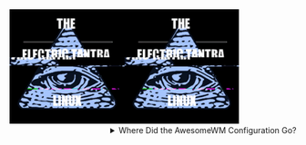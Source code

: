 
<div style="inline-block">
<img src="https://github.com/the-Electric-Tantra-Linux/.github/blob/main/logo.gif?raw=true" alt="the Logo plus fancy glitch effect all the rage at present" width="40%" /><img src="https://github.com/the-Electric-Tantra-Linux/.github/blob/main/logo.gif?raw=true" alt="the Logo plus fancy glitch effect all the rage at present" width="40%" />

<div width="50%" style="float:right">
<details>
  <summary>
Where Did the AwesomeWM Configuration Go?
  </summary>
  <ul>
<li> Because *certain individuals* in  the awesome ricing community like to borrow other people's code then **not attribute in any way** the source of that code (which I at least have links to where ideas came from in my files and am making an Awesome list with everyone's configurations on it) the awesome configuration is private until a release is ready. At that time I will create a branch for the version at the time its posted on reddit and the discussions page on Github so people in the future can access the **actual version they see in the screenshot** evuidently a novel thought among those in the community. <br/> I an akk about using other people's configurations and code to generate your own, but that's going to have to wait until I release the thing. Sorry not sorry, learn to attribute. A link at the top of the file is not a burden, in fact its very helpful for later reference. </li>
    
  </ul>
</details>


  
  </div>
  
  
  </div>
